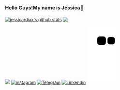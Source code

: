 ### Hello Guys!My name is Jéssica👋

####
 <a href="https://github.com/jessicardiax/github-readme-stats"><img align="center" src="https://github-readme-stats.vercel.app/api?username=jessicardiax&show_icons=true&theme=midnight-purple" alt="jessicardiax's github stats" /></a> 
<a href="https://github.com/deborabckp/github-readme-stats"><img align="center" src="https://github-readme-stats.vercel.app/api/top-langs/?username=jessicardiax&layout=compact&theme=midnight-purple" /></a>

 <a href= "mailto:jessicardias.ufersa@gmailcom"><img src="https://img.shields.io/badge/Gmail-D14836?style=for-the-badge&logo=gmail&logoColor=white" target="_blank"></a>
[![instagram](https://img.shields.io/badge/Instagram-E4405F?style=for-the-badge&logo=instagram&logoColor=white)](https://www.instagram.com/jessicardiax/)
[![Telegram](https://img.shields.io/badge/Telegram-2CA5E0?style=for-the-badge&logo=telegram&logoColor=white)](https://t.me/+5585996881545)
[![Linkendin](https://img.shields.io/badge/LinkedIn-0077B5?style=for-the-badge&logo=linkedin&logoColor=white)](https://www.linkedin.com/in/jessicardiax/)
![snake gif](https://github.com/jessicardiax/jessicardiax/blob/output/github-contribution-grid-snake.svg)

